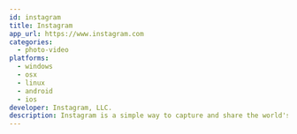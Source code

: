 ```yaml
---
id: instagram
title: Instagram
app_url: https://www.instagram.com
categories:
  - photo-video
platforms:
  - windows
  - osx
  - linux
  - android
  - ios
developer: Instagram, LLC.
description: Instagram is a simple way to capture and share the world's moments. Transform your everyday photos and videos into works of art and share them with your family and friends.
---
```

